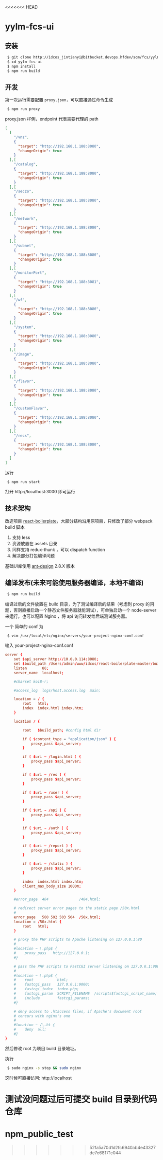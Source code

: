 <<<<<<< HEAD
# yylm-fcs-ui 

## 安装


```sh
 $ git clone http://idcos_jintianyi@bitbucket.devops.hfdev/scm/fcs/yylm-fcs-ui.git
 $ cd yylm-fcs-ui
 $ npm install 
 $ npm run build
```

## 开发 

第一次运行需要配置 `proxy.json`，可以直接通过命令生成

```sh
 $ npm run proxy
```

proxy.json 样例，endpoint 代表需要代理的 path 

```json
[
  [
    "/vnz",
    {
      "target": "http://192.168.1.188:8080",
      "changeOrigin": true
    }
  ],[
    "/catalog",
    {
      "target": "http://192.168.1.188:8080",
      "changeOrigin": true
    }
  ],[
    "/seczo",
    {
      "target": "http://192.168.1.188:8080",
      "changeOrigin": true
    }
  ],[
    "/network",
    {
      "target": "http://192.168.1.188:8080",
      "changeOrigin": true
    }
  ],[
    "/subnet",
    {
      "target": "http://192.168.1.188:8080",
      "changeOrigin": true
    }
  ],[
    "/monitorPort",
    {
      "target": "http://192.168.1.188:8081",
      "changeOrigin": true
    }
  ],[
    "/wf",
    {
      "target": "http://192.168.1.188:8080",
      "changeOrigin": true
    }
  ],[
    "/system",
    {
      "target": "http://192.168.1.188:8080",
      "changeOrigin": true
    }
  ],[
    "/image",
    {
      "target": "http://192.168.1.188:8080",
      "changeOrigin": true
    }
  ],[
    "/flavor",
    {
      "target": "http://192.168.1.188:8080",
      "changeOrigin": true
    }
  ],[
    "/customFlavor",
    {
      "target": "http://192.168.1.188:8080",
      "changeOrigin": true
    }
  ],[
    "/recs",
    {
      "target": "http://192.168.1.188:8080",
      "changeOrigin": true
    }
  ]
]
```

运行

```
 $ npm run start
```

打开 http://localhost:3000 即可运行 


## 技术架构

改造项目 [react-boilerplate](https://github.com/mxstbr/react-boilerplate)，大部分结构沿用原项目，只修改了部分 webpack build 脚本

1. 支持 less 
2. 资源放置在 assets 目录
3. 同样支持 redux-thunk ，可以 dispatch function 
4. 解决部分打包编译问题 

基础UI库使用 [ant-design](1x.ant.design/components/) 2.8.X 版本

## 编译发布(未来可能使用服务器编译，本地不编译)

```sh
 $ npm run build 
```

编译过后的文件放置在 build 目录，为了测试编译后的结果（考虑到 proxy 的问题，否则直接启动一个静态文件服务器就能测试），可单独启动一个 node-server 来运行，也可以配置  Nginx ，将 api 访问转发给后端测试服务器。

一个 简单的 conf 为 

```
 $ vim /usr/local/etc/nginx/servers/your-project-nginx-conf.conf
```

输入
your-project-nginx-conf.conf
```conf
server {
    set $api_server http://10.0.0.114:8080;
    set $build_path /Users/admin/www/idcos/react-boilerplate-master/build;
    listen       80;
    server_name  localhost;

    #charset koi8-r;

    #access_log  logs/host.access.log  main;

    location = / {
        root   html;
        index  index.html index.htm;
    }

    location / {

        root   $build_path; #config html dir

        if ( $content_type = "application/json" ) {
            proxy_pass $api_server;
        }

        if ( $uri ~ /login.html ) {
            proxy_pass $api_server;
        }

        if ( $uri ~ /res ) {
            proxy_pass $api_server;
        }

        if ( $uri ~ /user ) {
            proxy_pass $api_server;
        }

        if ( $uri ~ /api ) {
            proxy_pass $api_server;
        }

        if ( $uri ~ /auth ) {
            proxy_pass $api_server;
        }

        if ( $uri ~ /report ) {
            proxy_pass $api_server;
        }

        if ( $uri ~ /static ) {
            proxy_pass $api_server;
        }

        index  index.html index.htm;
        client_max_body_size 1000m;
    }

    #error_page  404              /404.html;

    # redirect server error pages to the static page /50x.html
    #
    error_page   500 502 503 504  /50x.html;
    location = /50x.html {
        root   html;
    }

    # proxy the PHP scripts to Apache listening on 127.0.0.1:80
    #
    #location ~ \.php$ {
    #    proxy_pass   http://127.0.0.1;
    #}

    # pass the PHP scripts to FastCGI server listening on 127.0.0.1:9000
    #
    #location ~ \.php$ {
    #    root           html;
    #    fastcgi_pass   127.0.0.1:9000;
    #    fastcgi_index  index.php;
    #    fastcgi_param  SCRIPT_FILENAME  /scripts$fastcgi_script_name;
    #    include        fastcgi_params;
    #}

    # deny access to .htaccess files, if Apache's document root
    # concurs with nginx's one
    #
    #location ~ /\.ht {
    #    deny  all;
    #}
}
```

然后修改 root 为项目 build 目录地址。

执行

```sh
 $ sudo nginx -s stop && sudo nginx
```

这时候可直接访问: http://localhost 

测试没问题过后可提交 build 目录到代码仓库
=======
# npm_public_test
>>>>>>> 52fa5a70d1d2fc6940ab4e43327de7e68171c044
